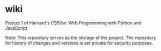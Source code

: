 # wiki
[Project 1](https://cs50.harvard.edu/web/2020/projects/1/wiki/) of Harvard's CS50w: Web Programming with Python and JavaScript


Note: This repository serves as the storage of the project. The repository for history of changes and versions is set private for security purposes.
